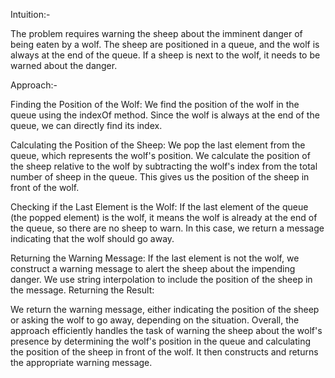 Intuition:-

The problem requires warning the sheep about the imminent danger of being eaten by a wolf. The sheep are positioned in a queue, and the wolf is always at the end of the queue.
If a sheep is next to the wolf, it needs to be warned about the danger.

Approach:-

Finding the Position of the Wolf:
We find the position of the wolf in the queue using the indexOf method. 
Since the wolf is always at the end of the queue, we can directly find its index.

Calculating the Position of the Sheep:
We pop the last element from the queue, which represents the wolf's position.
We calculate the position of the sheep relative to the wolf by subtracting the wolf's index from the total number of sheep in the queue.
This gives us the position of the sheep in front of the wolf.

Checking if the Last Element is the Wolf:
If the last element of the queue (the popped element) is the wolf, it means the wolf is already at the end of the queue, so there are no sheep to warn.
In this case, we return a message indicating that the wolf should go away.

Returning the Warning Message:
If the last element is not the wolf, we construct a warning message to alert the sheep about the impending danger.
We use string interpolation to include the position of the sheep in the message.
Returning the Result:

We return the warning message, either indicating the position of the sheep or asking the wolf to go away, depending on the situation.
Overall, the approach efficiently handles the task of warning the sheep about the wolf's presence by determining the wolf's position in the queue and calculating the position of the sheep in front of the wolf. It then constructs and returns the appropriate warning message.





